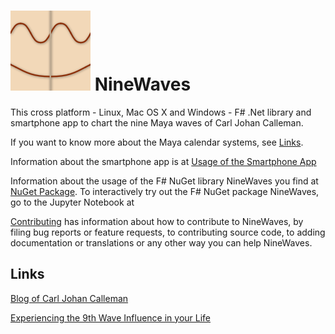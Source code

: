 # ![NineWaves Logo](./images/nuget_icon.png) NineWaves

This cross platform - Linux, Mac OS X and Windows - F# .Net library and smartphone app to chart the nine Maya waves of Carl Johan Calleman.

If you want to know more about the Maya calendar systems, see [Links](#links).

Information about the smartphone app is at [Usage of the Smartphone App](./usage.md)

Information about the usage of the F# NuGet library NineWaves you find at [NuGet Package](./nuget_package.md).
To interactively try out the F# NuGet package NineWaves, go to the Jupyter Notebook at 

[Contributing](./contributing.md) has information about how to contribute to NineWaves, by
filing bug reports or feature requests, to contributing source code, to adding documentation
or translations or any other way you can help NineWaves.

## Links

[Blog of Carl Johan Calleman](https://calleman.com/blog/)

[Experiencing the 9th Wave Influence in your Life](https://calleman.com/experiencing-the-9th-wave-influence-in-our-life/)
